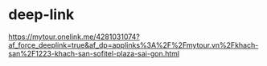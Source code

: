 # deep-link

https://mytour.onelink.me/4281031074?af_force_deeplink=true&af_dp=applinks%3A%2F%2Fmytour.vn%2Fkhach-san%2F1223-khach-san-sofitel-plaza-sai-gon.html
